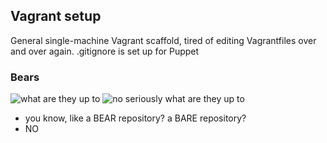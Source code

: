 ## Vagrant setup

General single-machine Vagrant scaffold, tired of editing Vagrantfiles over and over again.
.gitignore is set up for Puppet

### Bears

![what are they up to](http://i.imgur.com/M8FUl.jpg)
![no seriously what are they up to](http://i.imgur.com/3jxqrKP.jpg)

* you know, like a BEAR repository? a BARE repository?
* NO

